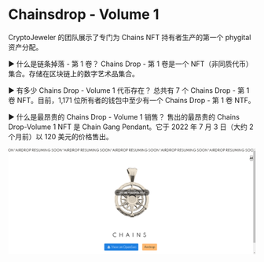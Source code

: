 # Chainsdrop - Volume 1

CryptoJeweler 的团队展示了专门为 Chains NFT 持有者生产的第一个 phygital 资产分配。

▶ 什么是链条掉落 - 第 1 卷？
Chains Drop - 第 1 卷是一个 NFT（非同质代币）集合。存储在区块链上的数字艺术品集合。

▶ 有多少 Chains Drop - Volume 1 代币存在？
总共有 7 个 Chains Drop - 第 1 卷 NFT。目前，1,171 位所有者的钱包中至少有一个 Chains Drop - 第 1 卷 NTF。

▶ 什么是最昂贵的 Chains Drop - Volume 1 销售？
售出的最昂贵的 Chains Drop-Volume 1 NFT 是 Chain Gang Pendant。它于 2022 年 7 月 3 日（大约 2 个月前）以 120 美元的价格售出。

![nft](612312321.png)
